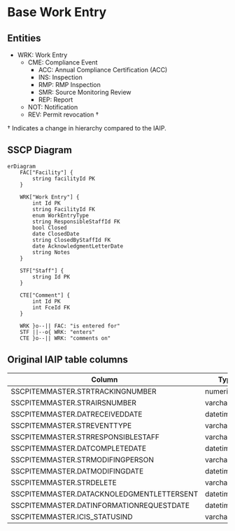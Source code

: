 # Base Work Entry

## Entities

- WRK: Work Entry
    - CME: Compliance Event
        - ACC: Annual Compliance Certification (ACC)
        - INS: Inspection
        - RMP: RMP Inspection
        - SMR: Source Monitoring Review
        - REP: Report
    - NOT: Notification
    - REV: Permit revocation †

† Indicates a change in hierarchy compared to the IAIP.

## SSCP Diagram

```mermaid
erDiagram
    FAC["Facility"] {
        string facilityId PK
    }

    WRK["Work Entry"] {
        int Id PK
        string FacilityId FK
        enum WorkEntryType
        string ResponsibleStaffId FK
        bool Closed
        date ClosedDate
        string ClosedByStaffId FK
        date AcknowledgmentLetterDate
        string Notes
    }

    STF["Staff"] {
        string Id PK
    }

    CTE["Comment"] {
        int Id PK
        int FceId FK
    }

    WRK }o--|| FAC: "is entered for"
    STF ||--o{ WRK: "enters"
    CTE }o--|| WRK: "comments on"

```

## Original IAIP table columns

| Column                                    | Type         | Properties | Status  | Destination               |
|-------------------------------------------|--------------|------------|---------|---------------------------|
| SSCPITEMMASTER.STRTRACKINGNUMBER          | numeric(10)  | not null   | ✔       | Id                        |
| SSCPITEMMASTER.STRAIRSNUMBER              | varchar(12)  | not null   | ✔       | FacilityId                |
| SSCPITEMMASTER.DATRECEIVEDDATE            | datetime2(0) | not null   | ✔       | *subtypes*                |
| SSCPITEMMASTER.STREVENTTYPE               | varchar(3)   | not null   | ✔       | WorkEntryType             |
| SSCPITEMMASTER.STRRESPONSIBLESTAFF        | varchar(3)   |            | ✔       | ResponsibleStaffId        |
| SSCPITEMMASTER.DATCOMPLETEDATE            | datetime2(0) |            | ✔       | Closed, ClosedDate        |
| SSCPITEMMASTER.STRMODIFINGPERSON          | varchar(3)   | not null   | ✔       | Base.UpdatedById          |
| SSCPITEMMASTER.DATMODIFINGDATE            | datetime2(0) | not null   | ✔       | Base.UpdatedAt            |
| SSCPITEMMASTER.STRDELETE                  | varchar(5)   |            | ✔       | Base.IsDeleted            |
| SSCPITEMMASTER.DATACKNOLEDGMENTLETTERSENT | datetime2(0) |            | ✔       | AcknowledgmentLetterDate  |
| SSCPITEMMASTER.DATINFORMATIONREQUESTDATE  | datetime2(0) |            | ✖       | *none*                    |
| SSCPITEMMASTER.ICIS_STATUSIND             | varchar      |            | *defer* |                           |
